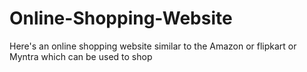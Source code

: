 # Online-Shopping-Website
Here's an online shopping website similar to the Amazon or flipkart or Myntra which can be used to shop
